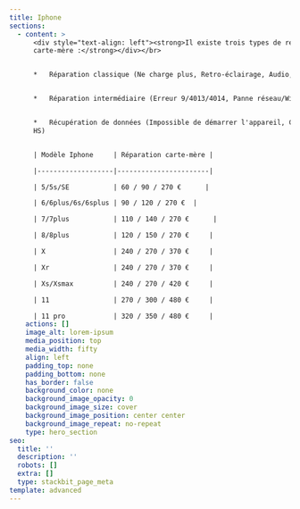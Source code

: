```yaml
---
title: Iphone
sections:
  - content: >
      <div style="text-align: left"><strong>Il existe trois types de réparations
      carte-mère :</strong></div></br>


      *   Réparation classique (Ne charge plus, Retro-éclairage, Audio, Tactile)


      *   Réparation intermédiaire (Erreur 9/4013/4014, Panne réseau/WiFi)


      *   Récupération de données (Impossible de démarrer l'appareil, Carte-mère
      HS)


      | Modèle Iphone     | Réparation carte-mère |

      |-------------------|-----------------------|

      | 5/5s/SE           | 60 / 90 / 270 €      |

      | 6/6plus/6s/6splus | 90 / 120 / 270 €  |

      | 7/7plus           | 110 / 140 / 270 €      |

      | 8/8plus           | 120 / 150 / 270 €     |

      | X                 | 240 / 270 / 370 €     |

      | Xr                | 240 / 270 / 370 €     |

      | Xs/Xsmax          | 240 / 270 / 420 €     |

      | 11                | 270 / 300 / 480 €     |

      | 11 pro            | 320 / 350 / 480 €     |
    actions: []
    image_alt: lorem-ipsum
    media_position: top
    media_width: fifty
    align: left
    padding_top: none
    padding_bottom: none
    has_border: false
    background_color: none
    background_image_opacity: 0
    background_image_size: cover
    background_image_position: center center
    background_image_repeat: no-repeat
    type: hero_section
seo:
  title: ''
  description: ''
  robots: []
  extra: []
  type: stackbit_page_meta
template: advanced
---
```

